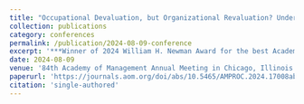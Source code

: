 ```yaml
---
title: "Occupational Devaluation, but Organizational Revaluation? Understanding Gendered Pay Discrimination"
collection: publications
category: conferences
permalink: /publication/2024-08-09-conference
excerpt: '***Winner of 2024 William H. Newman Award for the best Academy of Management Annual Meeting paper based on a dissertation & Winner of Best Student Paper Award from the DEI Division of the Academy of Management***'
date: 2024-08-09
venue: '84th Academy of Management Annual Meeting in Chicago, Illinois'
paperurl: 'https://journals.aom.org/doi/abs/10.5465/AMPROC.2024.17008abstract'
citation: 'single-authored'
---
```

